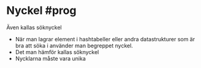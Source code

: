 
# Nyckel #prog 

Även kallas söknyckel

- När man lagrar element i hashtabeller eller andra datastrukturer som är bra att söka i använder man begreppet nyckel.
- Det man hämför kallas söknyckel
- Nycklarna måste vara unika
